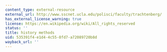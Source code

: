```yaml
---
content_type: external-resource
external_url: http://www.sscnet.ucla.edu/polisci/faculty/trachtenberg/
has_external_license_warning: true
license: https://en.wikipedia.org/wiki/All_rights_reserved
status: ''
title: history methods
uid: 535391f4-e1d4-4c55-8fd7-a72089720b8d
wayback_url: ''
---
```

